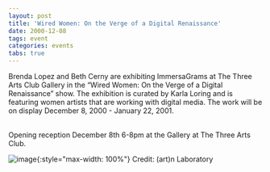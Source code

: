 ```yaml
---
layout: post
title: 'Wired Women: On the Verge of a Digital Renaissance'
date: 2000-12-08
tags: event
categories: events
tabs: true
---
```


Brenda Lopez and Beth Cerny are exhibiting ImmersaGrams at The Three Arts Club Gallery in the &ldquo;Wired Women: On the Verge of a Digital Renaissance&rdquo; show. The exhibition is curated by Karla Loring and is featuring women artists that are working with digital media. The work will be on display December 8, 2000 - January 22, 2001.<br><br>

Opening reception December 8th 6-8pm at the Gallery at The Three Arts Club.

![image](https://www.evl.uic.edu/output/originals/wired.gif-srcw.jpg){:style="max-width: 100%"}
Credit: (art)n Laboratory

